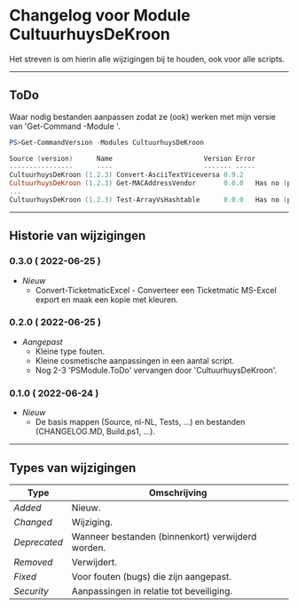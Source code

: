 # Changelog voor Module CultuurhuysDeKroon

Het streven is om hierin alle wijzigingen bij te houden, ook voor alle scripts.

---

## ToDo

Waar nodig bestanden aanpassen zodat ze (ook) werken met mijn versie van 'Get-Command -Module <modulenaam>'.

```PowerShell
PS>Get-CommandVersion -Modules CultuurhuysDeKroon

Source (version)      Name                       Version Error
----------------      ----                       ------- -----
CultuurhuysDeKroon (1.2.3) Convert-AsciiTextViceversa 0.9.2
CultuurhuysDeKroon (1.2.3) Get-MACAddressVendor       0.0.0   Has no (proper) parameter "Version".
...
CultuurhuysDeKroon (1.2.3) Test-ArrayVsHashtable      0.0.0   Has no (proper) parameter "Version".
```

---

## Historie van wijzigingen

### 0.3.0 ( 2022-06-25 )

* _Nieuw_
  * Convert-TicketmaticExcel - Converteer een Ticketmatic MS-Excel export en maak een kopie met kleuren.

### 0.2.0 ( 2022-06-25 )

* _Aangepast_
  * Kleine type fouten.
  * Kleine cosmetische aanpassingen in een aantal script.
  * Nog 2-3 'PSModule.ToDo' vervangen door 'CultuurhuysDeKroon'.

### 0.1.0 ( 2022-06-24 )

* _Nieuw_
  * De basis mappen (Source, nl-NL, Tests, ...) en bestanden (CHANGELOG.MD, Build.ps1, ...).

---

## Types van wijzigingen

Type | Omschrijving
----- | -----
_Added_ | Nieuw.
_Changed_ | Wijziging.
_Deprecated_ | Wanneer bestanden (binnenkort) verwijderd worden.
_Removed_ | Verwijdert.
_Fixed_ | Voor fouten (bugs) die zijn aangepast.
_Security_ | Aanpassingen in relatie tot beveiliging.
